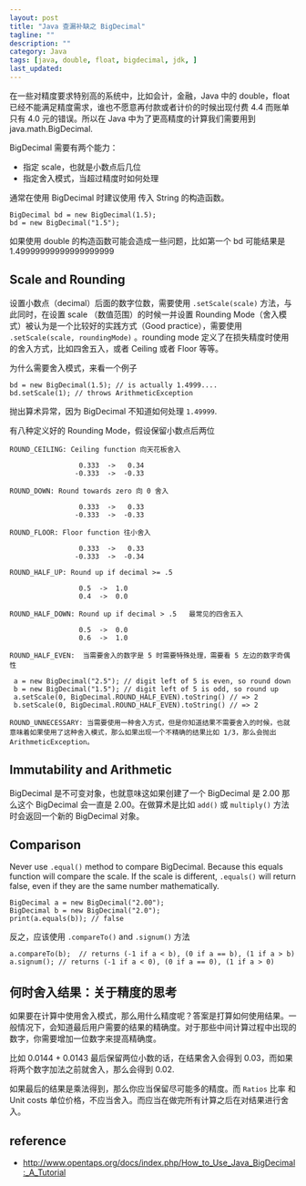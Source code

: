 ```yaml
---
layout: post
title: "Java 查漏补缺之 BigDecimal"
tagline: ""
description: ""
category: Java
tags: [java, double, float, bigdecimal, jdk, ]
last_updated:
---
```


在一些对精度要求特别高的系统中，比如会计，金融，Java 中的 double，float 已经不能满足精度需求，谁也不愿意再付款或者计价的时候出现付费 4.4 而账单只有 4.0 元的错误。所以在 Java 中为了更高精度的计算我们需要用到 java.math.BigDecimal.

BigDecimal 需要有两个能力：

- 指定 scale，也就是小数点后几位
- 指定舍入模式，当超过精度时如何处理

通常在使用 BigDecimal 时建议使用 传入 String 的构造函数。

    BigDecimal bd = new BigDecimal(1.5);
    bd = new BigDecimal("1.5");

如果使用 double 的构造函数可能会造成一些问题，比如第一个 bd 可能结果是 1.49999999999999999999

## Scale and Rounding
设置小数点（decimal）后面的数字位数，需要使用 `.setScale(scale)` 方法，与此同时，在设置 scale （数值范围）的时候一并设置 Rounding Mode（舍入模式）被认为是一个比较好的实践方式（Good practice），需要使用 `.setScale(scale, roundingMode)` 。rounding mode 定义了在损失精度时使用的舍入方式，比如四舍五入，或者 Ceiling 或者 Floor 等等。

为什么需要舍入模式，来看一个例子

    bd = new BigDecimal(1.5); // is actually 1.4999....
    bd.setScale(1); // throws ArithmeticException

抛出算术异常，因为 BigDecimal 不知道如何处理 `1.49999`.

有八种定义好的 Rounding Mode，假设保留小数点后两位

    ROUND_CEILING: Ceiling function 向天花板舍入

                     0.333  ->   0.34
                    -0.333  ->  -0.33

    ROUND_DOWN: Round towards zero 向 0 舍入

                     0.333  ->   0.33
                    -0.333  ->  -0.33

    ROUND_FLOOR: Floor function 往小舍入

                     0.333  ->   0.33
                    -0.333  ->  -0.34

    ROUND_HALF_UP: Round up if decimal >= .5

                     0.5  ->  1.0
                     0.4  ->  0.0

    ROUND_HALF_DOWN: Round up if decimal > .5   最常见的四舍五入

                     0.5  ->  0.0
                     0.6  ->  1.0

    ROUND_HALF_EVEN:  当需要舍入的数字是 5 时需要特殊处理，需要看 5 左边的数字奇偶性

     a = new BigDecimal("2.5"); // digit left of 5 is even, so round down
     b = new BigDecimal("1.5"); // digit left of 5 is odd, so round up
     a.setScale(0, BigDecimal.ROUND_HALF_EVEN).toString() // => 2
     b.setScale(0, BigDecimal.ROUND_HALF_EVEN).toString() // => 2

    ROUND_UNNECESSARY: 当需要使用一种舍入方式，但是你知道结果不需要舍入的时候，也就意味着如果使用了这种舍入模式，那么如果出现一个不精确的结果比如 1/3，那么会抛出 ArithmeticException。

## Immutability and Arithmetic
BigDecimal 是不可变对象，也就意味这如果创建了一个 BigDecimal 是 2.00 那么这个 BigDecimal 会一直是 2.00。在做算术是比如 `add()` 或 `multiply()` 方法时会返回一个新的 BigDecimal 对象。


## Comparison
Never use `.equal()` method to compare BigDecimal. Because this equals function will compare the scale. If the scale is different, `.equals()` will return false, even if they are the same number mathematically.

    BigDecimal a = new BigDecimal("2.00");
    BigDecimal b = new BigDecimal("2.0");
    print(a.equals(b)); // false

反之，应该使用 `.compareTo()` and `.signum()` 方法

    a.compareTo(b);  // returns (-1 if a < b), (0 if a == b), (1 if a > b)
    a.signum(); // returns (-1 if a < 0), (0 if a == 0), (1 if a > 0)

## 何时舍入结果：关于精度的思考
如果要在计算中使用舍入模式，那么用什么精度呢？答案是打算如何使用结果。一般情况下，会知道最后用户需要的结果的精确度。对于那些中间计算过程中出现的数字，你需要增加一位数字来提高精确度。

比如 0.0144 + 0.0143 最后保留两位小数的话，在结果舍入会得到 0.03，而如果将两个数字加法之前就舍入，那么会得到 0.02.

如果最后的结果是乘法得到，那么你应当保留尽可能多的精度。而 `Ratios` 比率 和 Unit costs 单位价格，不应当舍入。而应当在做完所有计算之后在对结果进行舍入。

## reference

- <http://www.opentaps.org/docs/index.php/How_to_Use_Java_BigDecimal:_A_Tutorial>
